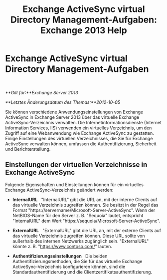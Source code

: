 ﻿---
title: 'Exchange ActiveSync virtual Directory Management-Aufgaben: Exchange 2013 Help'
TOCTitle: Exchange ActiveSync virtual Directory Management-Aufgaben
ms:assetid: f0b339b7-e184-4392-a133-20523183459d
ms:mtpsurl: https://technet.microsoft.com/de-de/library/Bb125170(v=EXCHG.150)
ms:contentKeyID: 50477036
ms.date: 05/22/2018
mtps_version: v=EXCHG.150
ms.translationtype: MT
---

# Exchange ActiveSync virtual Directory Management-Aufgaben

 

_**Gilt für:**Exchange Server 2013_

_**Letztes Änderungsdatum des Themas:**2012-10-05_

Sie können verschiedene Anwendungseinstellungen von Exchange ActiveSync in Exchange Server 2013 über das virtuelle Exchange ActiveSync-Verzeichnis verwalten. Die Internetinformationsdienste (Internet Information Services, IIS) verwenden ein virtuelles Verzeichnis, um den Zugriff auf eine Webanwendung wie Exchange ActiveSync zu gestatten. Einige Einstellungen des virtuellen Verzeichnisses, die Sie für Exchange ActiveSync verwalten können, umfassen die Authentifizierung, Sicherheit und Berichterstellung.

## Einstellungen der virtuellen Verzeichnisse in Exchange ActiveSync

Folgende Eigenschaften und Einstellungen können für ein virtuelles Exchange ActiveSync-Verzeichnis geändert werden:

  - **InternalURL**   "InternalURL" gibt die URL an, mit der interne Clients auf das virtuelle Verzeichnis zugreifen können. Sie besitzt in der Regel das Format "https://servername/Microsoft-Server-ActiveSync". Wenn der NetBIOS-Name für den Server z. B. "Sequoia" lautet, entspricht "InternalURL" dem Wert "https://sequoia/Microsoft-Server-ActiveSync".

  - **ExternalURL**   "ExternalURL" gibt die URL an, mit der externe Clients auf das virtuelle Verzeichnis zugreifen können. Diese URL sollte von außerhalb des internen Netzwerks zugänglich sein. "ExternalURL" könnte z. B. "https://www.contoso.com/" lauten.

  - **Authentifizierungseinstellungen**   Die beiden Authentifizierungsmethoden, die Sie für das virtuelle Exchange ActiveSync-Verzeichnis konfigurieren können, sind die Standardauthentifizierung und die Clientzertifikatsauthentifizierung.

